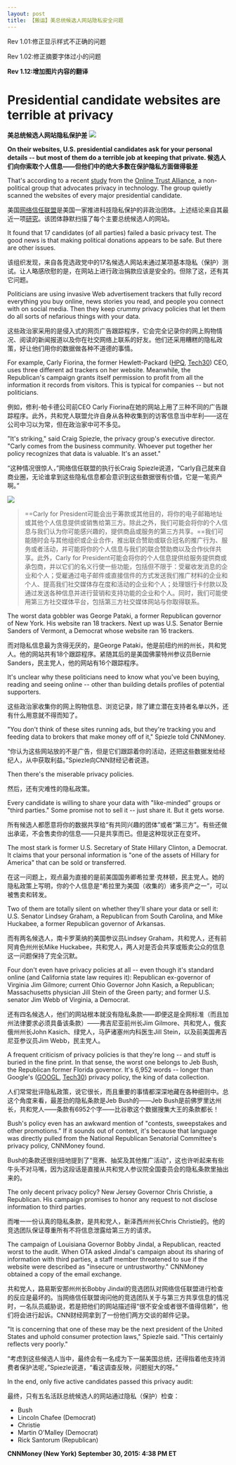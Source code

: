 ```yaml
---
layout: post
title: 【搬运】美总统候选人网站隐私安全问题
---
```


Rev 1.01:修正显示样式不正确的问题

Rev 1.02:修正摘要字体过小的问题

**Rev 1.12:增加图片内容的翻译**

# Presidential candidate websites are terrible at privacy
**美总统候选人网站隐私保护差**
![](http://i2.cdn.turner.com/money/dam/assets/150930101552-election-candidates-2016-780x439.jpg)

**On their websites, U.S. presidential candidates ask for your personal details -- but most of them do a terrible job at keeping that private.
候选人们向你索取个人信息——但他们中的绝大多数在保护隐私方面做得极差**

That's according to a recent [study](https://otalliance.org/system/files/files/initiative/documents/2015_ota_honor_roll_-_candidates_9-18.pdf) from the [Online Trust Alliance](https://otalliance.org/), a non-political group that advocates privacy in technology. The group quietly scanned the websites of every major presidential candidate.

美国[网络信任联盟](https://otalliance.org/)是美国一家推进科技隐私保护的非政治团体。上述结论来自其最近一项[研究](https://otalliance.org/system/files/files/initiative/documents/2015_ota_honor_roll_-_candidates_9-18.pdf)。该团体静默扫描了每个主要总统候选人的网站。

It found that 17 candidates (of all parties) failed a basic privacy test. The good news is that making political donations appears to be safe. But there are other issues.

该组织发现，来自各竞选政党中的17名候选人网站未通过某项基本隐私（保护）测试。让人略感欣慰的是，在网站上进行政治捐款应该是安全的。但除了这，还有其它问题。

Politicians are using invasive Web advertisement trackers that fully record everything you buy online, news stories you read, and people you connect with on social media. Then they keep crummy privacy policies that let them do all sorts of nefarious things with your data.

这些政治家采用的是侵入式的网页广告跟踪程序，它会完全记录你的网上购物情况、阅读的新闻报道以及你在社交网络上联系的好友。他们还采用糟糕的隐私政策，好让他们用你的数据做各种不道德的事情。

For example, Carly Fiorina, the former Hewlett-Packard ([HPQ](http://money.cnn.com/quote/quote.html?symb=HPQ&source=story_quote_link), [Tech30](http://money.cnn.com/technology/tech30/index.html?iid=EL)) CEO, uses three different ad trackers on her website. Meanwhile, the Republican's campaign grants itself permission to profit from all the information it records from visitors. This is typical for companies -- but not politicians.

例如，修利-帕卡德公司前CEO Carly Fiorina在她的网站上用了三种不同的广告跟踪程序。此外，共和党人联盟允许自身从各种收集到的访客信息当中牟利——这在公司中习以为常，但在政治家中可不多见。

"It's striking," said Craig Spiezle, the privacy group's executive director. "Carly comes from the business community. Whoever put together her policy recognizes that data is valuable. It's an asset."

“这种情况很惊人，”网络信任联盟的执行长Craig Spiezle说道，“Carly自己就来自商业圈，无论谁拿到这些隐私信息都会意识到这些数据很有价值，它是一笔资产啊。”

![](http://i2.cdn.turner.com/money/dam/assets/150930110627-carly-privacy-policy-custom-2.jpg)

>==Carly for President可能会出于筹款或其他目的，将你的电子邮箱地址或其他个人信息提供或销售给第三方。除此之外，我们可能会将你的个人信息与我们认为你可能感兴趣的，提供商品或服务的第三方共享。==我们可能随时会与其他组织或企业合作，推出联合赞助或联合冠名的推广行为、服务或者活动，并可能将你的个人信息与我们的联合赞助商以及合作伙伴共享。此外，Carly for President可能会将你的个人信息提供给服务提供商或承包商，并以它们的名义行使一些功能，包括但不限于：受雇收发消息的企业和个人；受雇通过电子邮件或直接信件的方式发送我们推广材料的企业和个人、提高我们社交媒体存在度和活动的企业和个人；处理银行卡付款以及通过发送各种信息并进行营销和支持功能的企业和个人。同时，我们可能使用第三方社交媒体平台，包括第三方社交媒体网站与你取得联系。

The worst data gobbler was George Pataki, a former Republican governor of New York. His website ran 18 trackers. Next up was U.S. Senator Bernie Sanders of Vermont, a Democrat whose website ran 16 trackers.

而对隐私信息最为贪得无厌的，是George Pataki，他是前纽约州的州长，共和党人。他的网站共有18个跟踪程序。紧随其后的是美国佛蒙特州参议员Bernie Sanders，民主党人，他的网站有16个跟踪程序。

It's unclear why these politicians need to know what you've been buying, reading and seeing online -- other than building details profiles of potential supporters.

这些政治家收集你的网上购物信息、浏览记录，除了建立潜在支持者名单以外，还有什么用意就不得而知了。

"You don't think of these sites running ads, but they're tracking you and feeding data to brokers that make money off of it," Spiezle told CNNMoney.

“你认为这些网站放的不是广告，但是它们跟踪着你的活动，还把这些数据发给经纪人，从中获取利益。”Spiezle向CNN财经记者说道。

Then there's the miserable privacy policies.

然后，还有灾难性的隐私政策。

Every candidate is willing to share your data with "like-minded" groups or "third parties." Some promise not to sell it -- just share it. But it gets worse.

所有候选人都愿意将你的数据共享给“有共同兴趣的团体”或者“第三方”。有些还做出承诺，不会售卖你的信息——只是共享而已。但是这种现状正在变坏。

The most stark is former U.S. Secretary of State Hillary Clinton, a Democrat. It claims that your personal information is "one of the assets of Hillary for America" that can be sold or transferred.

在这一问题上，观点最为直接的是前美国国务卿希拉里·克林顿，民主党人。她的隐私政策上写明，你的个人信息是“希拉里为美国（收集的）诸多资产之一”，可以被售卖和转发。

Two of them are totally silent on whether they'll share your data or sell it: U.S. Senator Lindsey Graham, a Republican from South Carolina, and Mike Huckabee, a former Republican governor of Arkansas.

而有两名候选人，南卡罗莱纳的美国参议员Lindsey Graham，共和党人，还有前阿肯色州州长Mike Huckabee，共和党人，两人对是否会共享或贩卖公众的信息这一问题保持了完全沉默。

Four don't even have privacy policies at all -- even though it's standard online (and California state law requires it): Republican ex-governor of Virginia Jim Gilmore; current Ohio Governor John Kasich, a Republican; Massachusetts physician Jill Stein of the Green party; and former U.S. senator Jim Webb of Virginia, a Democrat.

还有四名候选人，他们的网站根本就没有隐私条款——即便这是全网标准（而且加州法律要求必须具备该条款）——弗吉尼亚前州长Jim Gilmore、共和党人，俄亥俄州州长John Kasich、绿党人，马萨诸塞州内科医生Jill Stein，以及前美国弗吉尼亚参议员Jim Webb，民主党人。

A frequent criticism of privacy policies is that they're long -- and stuff is buried in the fine print. In that sense, the worst one belongs to Jeb Bush, the Republican former Florida governor. It's 6,952 words -- longer than Google's ([GOOGL](http://money.cnn.com/quote/quote.html?symb=GOOGL&source=story_quote_link), [Tech30](http://money.cnn.com/technology/tech30/index.html?iid=EL)) privacy policy, the king of data collection.

人们常常批评隐私政策，说它很长，而且重要的事情都深深地藏在各种细则中。总这个角度来看，最差劲的隐私条款是Jeb Bush的——Jeb Bush是前佛罗里达州长，共和党人——条款有6952个字——比谷歌这个数据搜集大王的条款都长！

Bush's policy even has an awkward mention of "contests, sweepstakes and other promotions." If it sounds out of context, it's because that language was directly pulled from the National Republican Senatorial Committee's privacy policy, CNNMoney found.

Bush的条款还很别扭地提到了“竞赛、抽奖及其他推广活动”，这也许听起来有些牛头不对马嘴，因为这段话是直接从共和党人参议院全国委员会的隐私条款里抽出来的。

The only decent privacy policy? New Jersey Governor Chris Christie, a Republican. His campaign promises to honor any request to not disclose information to third parties.

而唯一一份认真的隐私条款，是共和党人，新泽西州州长Chris Christie的。他的竞选团队保证尊重所有不将信息泄露给第三方的请求。

The campaign of Louisiana Governor Bobby Jindal, a Republican, reacted worst to the audit. When OTA asked Jindal's campaign about its sharing of information with third parties, a staff member threatened to sue if the website were described as "insecure or untrustworthy." CNNMoney obtained a copy of the email exchange.

共和党人，路易斯安那州州长Bobby Jindal的竞选团队对网络信任联盟进行检查的反应是最坏的。当网络信任联盟询问他的竞选团队关于与第三方共享信息的情况时，一名队员威胁说，若是把他们的网站描述得“很不安全或者很不值得信赖”，他们将会进行起诉。CNN财经网拿到了一份他们两方交谈的邮件记录。

"It is concerning that one of these may be the next president of the United States and uphold consumer protection laws," Spiezle said. "This certainly reflects very poorly."

“考虑到这些候选人当中，最终会有一名成为下一届美国总统，还得指着他支持消费者保护法呢，”Spiezle说道，“看这调查反映，问题挺大的呀。”

In the end, only five active candidates passed this privacy audit:

最终，只有五名活跃总统候选人的网站通过隐私（保护）检查：

- Bush
- Lincoln Chafee (Democrat)
- Christie
- Martin O'Malley (Democrat)
- Rick Santorum (Republican)


**CNNMoney (New York) September 30, 2015: 4:38 PM ET**
